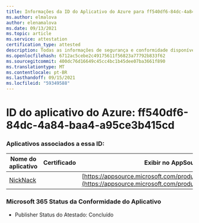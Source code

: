 ```yaml
---
title: Informações da ID do Aplicativo do Azure para ff540df6-84dc-4a84-baa4-a95ce3b415cd
ms.author: elmalova
author: elenamalova
ms.date: 09/13/2021
ms.topic: article
ms.service: attestation
certification_type: attested
description: Todas as informações de segurança e conformidade disponíveis para ff540df6-84dc-4a84-baa4-a95ce3b415cd.
ms.openlocfilehash: 6712ac5cebe2c49175611f56823a77792b833f62
ms.sourcegitcommit: 400dc76d16649c45cc4bc1b45dee07ba3661f890
ms.translationtype: MT
ms.contentlocale: pt-BR
ms.lasthandoff: 09/15/2021
ms.locfileid: "59349588"
---
```

# <a name="azure-app-id-ff540df6-84dc-4a84-baa4-a95ce3b415cd"></a>ID do aplicativo do Azure: ff540df6-84dc-4a84-baa4-a95ce3b415cd


### <a name="apps-associated-with-this-id"></a>Aplicativos associados a essa ID:
| **Nome do aplicativo** | **Certificado** | **Exibir no AppSource** |
|--------------|---------------|-----------------------|
| [NickNack](https://docs.microsoft.com/microsoft-365-app-certification/forward/WA200003196) |  | [https://appsource.microsoft.com/product/office/WA200003196](https://appsource.microsoft.com/product/office/WA200003196) |

### <a name="microsoft-365-app-compliance-status"></a>Microsoft 365 Status da Conformidade do Aplicativo
- Publisher Status do Atestado: Concluído
